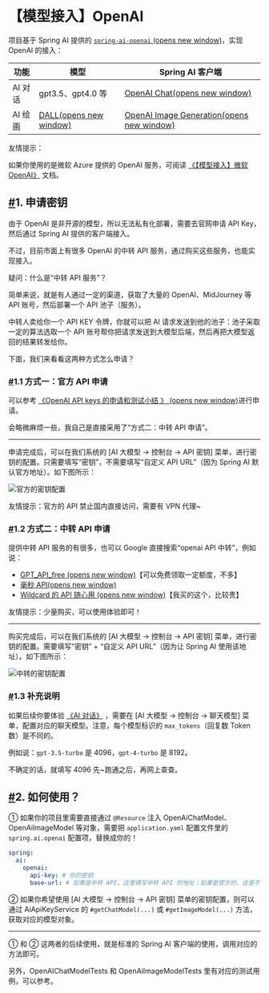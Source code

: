 # 【模型接入】OpenAI

项目基于 Spring AI 提供的 [`spring-ai-openai` (opens new window)](https://github.com/spring-projects/spring-ai/tree/main/models/spring-ai-openai)，实现 OpenAI 的接入：

| 功能    | 模型                                                         | Spring AI 客户端                                             |
| ------- | ------------------------------------------------------------ | ------------------------------------------------------------ |
| AI 对话 | gpt3.5、gpt4.0 等                                            | [OpenAI Chat(opens new window)](https://docs.spring.io/spring-ai/reference/api/chat/openai-chat.html) |
| AI 绘画 | [DALL(opens new window)](https://en.wikipedia.org/wiki/DALL-E) | [OpenAI Image Generation(opens new window)](https://docs.spring.io/spring-ai/reference/api/image/openai-image.html) |

友情提示：

如果你使用的是微软 Azure 提供的 OpenAI 服务，可阅读 [《【模型接入】微软 OpenAI》](https://doc.iocoder.cn/ai/azure-openai/) 文档。

## [#](https://doc.iocoder.cn/ai/openai/#_1-申请密钥)1. 申请密钥

由于 OpenAI 是非开源的模型，所以无法私有化部署，需要去官网申请 API Key，然后通过 Spring AI 提供的客户端接入。

不过，目前市面上有很多 OpenAI 的中转 API 服务，通过购买这些服务，也能实现接入。

疑问：什么是“中转 API 服务”？

简单来说，就是有人通过一定的渠道，获取了大量的 OpenAI、MidJourney 等 API 账号，然后部署一个 API 池子（服务）。

中转人卖给你一个 API KEY 令牌，你就可以把 AI 请求发送到他的池子：池子采取一定的算法选取一个 API 账号帮你把请求发送到大模型后端，然后再把大模型返回的结果转发给你。

下面，我们来看看这两种方式怎么申请？

### [#](https://doc.iocoder.cn/ai/openai/#_1-1-方式一-官方-api-申请)1.1 方式一：官方 API 申请

可以参考 [《OpenAI API keys 的申请和测试小结 》 (opens new window)](https://www.cnblogs.com/klchang/p/17352911.html)进行申请。

会略微麻烦一些，我自己是直接采用了“方式二：中转 API 申请”。

------

申请完成后，可以在我们系统的 [AI 大模型 -> 控制台 -> API 密钥] 菜单，进行密钥的配置。只需要填写“密钥”，不需要填写“自定义 API URL”（因为 Spring AI 默认官方地址）。如下图所示：

![官方的密钥配置](https://doc.iocoder.cn/img/AI%E6%89%8B%E5%86%8C/%E6%A8%A1%E5%9E%8B%E6%8E%A5%E5%85%A5/OpenAI-%E5%AE%98%E6%96%B9.png)

友情提示：官方的 API 禁止国内直接访问，需要有 VPN 代理~

### [#](https://doc.iocoder.cn/ai/openai/#_1-2-方式二-中转-api-申请)1.2 方式二：中转 API 申请

提供中转 API 服务的有很多，也可以 Google 直接搜索“openai API 中转”，例如说：

- [GPT_API_free (opens new window)](https://github.com/chatanywhere/GPT_API_free)【可以免费领取一定额度，不多】
- [毫秒 API(opens new window)](https://api.holdai.top/register?aff=EcRu)
- [Wildcard 的 API 随心用 (opens new window)](https://wildcard.com.cn/api)【我买的这个，比较贵】

友情提示：少量购买，可以使用体验即可！

------

购买完成后，可以在我们系统的 [AI 大模型 -> 控制台 -> API 密钥] 菜单，进行密钥的配置。需要填写“密钥” + “自定义 API URL”（因为让 Spring AI 使用该地址）。如下图所示：

![中转的密钥配置](https://doc.iocoder.cn/img/AI%E6%89%8B%E5%86%8C/%E6%A8%A1%E5%9E%8B%E6%8E%A5%E5%85%A5/OpenAI-%E4%B8%AD%E8%BD%AC.png)

### [#](https://doc.iocoder.cn/ai/openai/#_1-3-补充说明)1.3 补充说明

如果后续你要体验 [《AI 对话》](https://doc.iocoder.cn/ai/chat/) ，需要在 [AI 大模型 -> 控制台 -> 聊天模型] 菜单，配置对应的聊天模型。注意，每个模型标识的 `max_tokens`（回复数 Token 数）是不同的。

例如说：`gpt-3.5-turbo` 是 4096，`gpt-4-turbo` 是 8192。

不确定的话，就填写 4096 先~跑通之后，再网上查查。

## [#](https://doc.iocoder.cn/ai/openai/#_2-如何使用)2. 如何使用？

① 如果你的项目里需要直接通过 `@Resource` 注入 OpenAiChatModel、OpenAiImageModel 等对象，需要把 `application.yaml` 配置文件里的 `spring.ai.openai` 配置项，替换成你的！

```yaml
spring:
  ai:
    openai:
      api-key: # 你的密钥
      base-url: # 如果是中转 API，这里填写中转 API 的地址；如果是官方的，这里不需要填写
```

② 如果你希望使用 [AI 大模型 -> 控制台 -> API 密钥] 菜单的密钥配置，则可以通过 AiApiKeyService 的 `#getChatModel(...)` 或 `#getImageModel(...)` 方法，获取对应的模型对象。

------

① 和 ② 这两者的后续使用，就是标准的 Spring AI 客户端的使用，调用对应的方法即可。

另外，OpenAIChatModelTests 和 OpenAiImageModelTests 里有对应的测试用例，可以参考。
